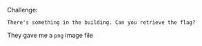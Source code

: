 Challenge:
```
There's something in the building. Can you retrieve the flag?
```

They gave me a ```png``` image file
